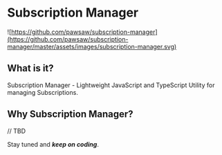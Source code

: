 # Subscription Manager

![https://github.com/pawsaw/subscription-manager](https://github.com/pawsaw/subscription-manager/master/assets/images/subscription-manager.svg)

## What is it?

Subscription Manager - Lightweight JavaScript and TypeScript Utility for managing Subscriptions.
## Why Subscription Manager?

// TBD

Stay tuned and ***keep on coding***.
